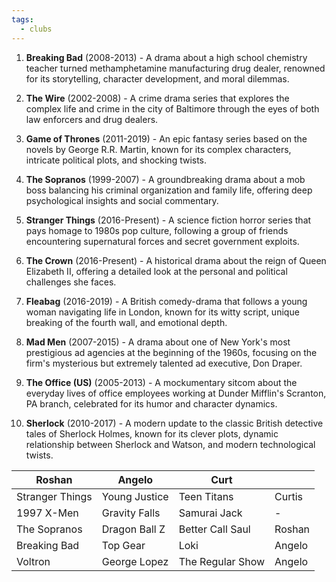 ```yaml
---
tags:
  - clubs
---
```




1. **Breaking Bad** (2008-2013) - A drama about a high school chemistry teacher turned methamphetamine manufacturing drug dealer, renowned for its storytelling, character development, and moral dilemmas.

2. **The Wire** (2002-2008) - A crime drama series that explores the complex life and crime in the city of Baltimore through the eyes of both law enforcers and drug dealers.

3. **Game of Thrones** (2011-2019) - An epic fantasy series based on the novels by George R.R. Martin, known for its complex characters, intricate political plots, and shocking twists.

4. **The Sopranos** (1999-2007) - A groundbreaking drama about a mob boss balancing his criminal organization and family life, offering deep psychological insights and social commentary.

5. **Stranger Things** (2016-Present) - A science fiction horror series that pays homage to 1980s pop culture, following a group of friends encountering supernatural forces and secret government exploits.

6. **The Crown** (2016-Present) - A historical drama about the reign of Queen Elizabeth II, offering a detailed look at the personal and political challenges she faces.

7. **Fleabag** (2016-2019) - A British comedy-drama that follows a young woman navigating life in London, known for its witty script, unique breaking of the fourth wall, and emotional depth.

8. **Mad Men** (2007-2015) - A drama about one of New York's most prestigious ad agencies at the beginning of the 1960s, focusing on the firm's mysterious but extremely talented ad executive, Don Draper.

9. **The Office (US)** (2005-2013) - A mockumentary sitcom about the everyday lives of office employees working at Dunder Mifflin's Scranton, PA branch, celebrated for its humor and character dynamics.

10. **Sherlock** (2010-2017) - A modern update to the classic British detective tales of Sherlock Holmes, known for its clever plots, dynamic relationship between Sherlock and Watson, and modern technological twists.

| Roshan | Angelo | Curt |  |
| ---- | ---- | ---- | ---- |
| Stranger Things | Young Justice | Teen Titans | Curtis |
| 1997 X-Men | Gravity Falls | Samurai Jack | - |
| The Sopranos | Dragon Ball Z | Better Call Saul | Roshan |
| Breaking Bad | Top Gear | Loki | Angelo |
| Voltron | George Lopez | The Regular Show | Angelo |





